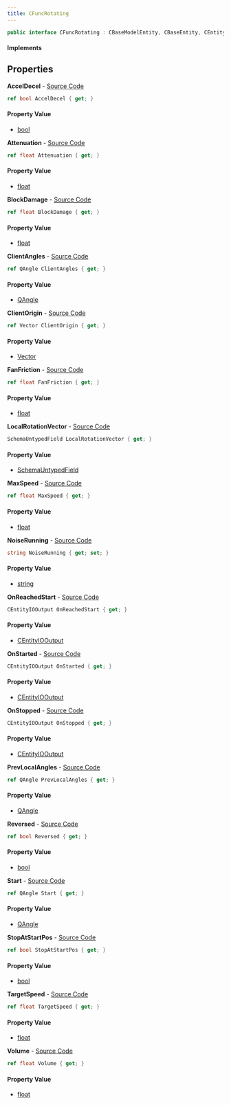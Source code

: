 ```yaml
---
title: CFuncRotating
---
```


```csharp
public interface CFuncRotating : CBaseModelEntity, CBaseEntity, CEntityInstance, ISchemaClass<CEntityInstance>, ISchemaClass<CBaseEntity>, ISchemaClass<CBaseModelEntity>, ISchemaClass<CFuncRotating>, ISchemaField, ISchemaClass, INativeHandle
```

#### Implements

## Properties

**AccelDecel** - [Source Code](https://github.com/swiftly-solution/swiftlys2/blob/main/managed/src/SwiftlyS2.Generated/Schemas/Interfaces/CFuncRotating.cs#L41)

```csharp
ref bool AccelDecel { get; }
```

#### Property Value

- [bool](https://learn.microsoft.com/dotnet/api/system.boolean)

**Attenuation** - [Source Code](https://github.com/swiftly-solution/swiftlys2/blob/main/managed/src/SwiftlyS2.Generated/Schemas/Interfaces/CFuncRotating.cs#L27)

```csharp
ref float Attenuation { get; }
```

#### Property Value

- [float](https://learn.microsoft.com/dotnet/api/system.single)

**BlockDamage** - [Source Code](https://github.com/swiftly-solution/swiftlys2/blob/main/managed/src/SwiftlyS2.Generated/Schemas/Interfaces/CFuncRotating.cs#L35)

```csharp
ref float BlockDamage { get; }
```

#### Property Value

- [float](https://learn.microsoft.com/dotnet/api/system.single)

**ClientAngles** - [Source Code](https://github.com/swiftly-solution/swiftlys2/blob/main/managed/src/SwiftlyS2.Generated/Schemas/Interfaces/CFuncRotating.cs#L51)

```csharp
ref QAngle ClientAngles { get; }
```

#### Property Value

- [QAngle](/docs/api/shared/natives/qangle)

**ClientOrigin** - [Source Code](https://github.com/swiftly-solution/swiftlys2/blob/main/managed/src/SwiftlyS2.Generated/Schemas/Interfaces/CFuncRotating.cs#L49)

```csharp
ref Vector ClientOrigin { get; }
```

#### Property Value

- [Vector](/docs/api/shared/natives/vector)

**FanFriction** - [Source Code](https://github.com/swiftly-solution/swiftlys2/blob/main/managed/src/SwiftlyS2.Generated/Schemas/Interfaces/CFuncRotating.cs#L25)

```csharp
ref float FanFriction { get; }
```

#### Property Value

- [float](https://learn.microsoft.com/dotnet/api/system.single)

**LocalRotationVector** - [Source Code](https://github.com/swiftly-solution/swiftlys2/blob/main/managed/src/SwiftlyS2.Generated/Schemas/Interfaces/CFuncRotating.cs#L23)

```csharp
SchemaUntypedField LocalRotationVector { get; }
```

#### Property Value

- [SchemaUntypedField](/docs/api/shared/schemas/schemauntypedfield)

**MaxSpeed** - [Source Code](https://github.com/swiftly-solution/swiftlys2/blob/main/managed/src/SwiftlyS2.Generated/Schemas/Interfaces/CFuncRotating.cs#L33)

```csharp
ref float MaxSpeed { get; }
```

#### Property Value

- [float](https://learn.microsoft.com/dotnet/api/system.single)

**NoiseRunning** - [Source Code](https://github.com/swiftly-solution/swiftlys2/blob/main/managed/src/SwiftlyS2.Generated/Schemas/Interfaces/CFuncRotating.cs#L37)

```csharp
string NoiseRunning { get; set; }
```

#### Property Value

- [string](https://learn.microsoft.com/dotnet/api/system.string)

**OnReachedStart** - [Source Code](https://github.com/swiftly-solution/swiftlys2/blob/main/managed/src/SwiftlyS2.Generated/Schemas/Interfaces/CFuncRotating.cs#L20)

```csharp
CEntityIOOutput OnReachedStart { get; }
```

#### Property Value

- [CEntityIOOutput](/docs/api/shared/schemadefinitions/centityiooutput)

**OnStarted** - [Source Code](https://github.com/swiftly-solution/swiftlys2/blob/main/managed/src/SwiftlyS2.Generated/Schemas/Interfaces/CFuncRotating.cs#L18)

```csharp
CEntityIOOutput OnStarted { get; }
```

#### Property Value

- [CEntityIOOutput](/docs/api/shared/schemadefinitions/centityiooutput)

**OnStopped** - [Source Code](https://github.com/swiftly-solution/swiftlys2/blob/main/managed/src/SwiftlyS2.Generated/Schemas/Interfaces/CFuncRotating.cs#L16)

```csharp
CEntityIOOutput OnStopped { get; }
```

#### Property Value

- [CEntityIOOutput](/docs/api/shared/schemadefinitions/centityiooutput)

**PrevLocalAngles** - [Source Code](https://github.com/swiftly-solution/swiftlys2/blob/main/managed/src/SwiftlyS2.Generated/Schemas/Interfaces/CFuncRotating.cs#L43)

```csharp
ref QAngle PrevLocalAngles { get; }
```

#### Property Value

- [QAngle](/docs/api/shared/natives/qangle)

**Reversed** - [Source Code](https://github.com/swiftly-solution/swiftlys2/blob/main/managed/src/SwiftlyS2.Generated/Schemas/Interfaces/CFuncRotating.cs#L39)

```csharp
ref bool Reversed { get; }
```

#### Property Value

- [bool](https://learn.microsoft.com/dotnet/api/system.boolean)

**Start** - [Source Code](https://github.com/swiftly-solution/swiftlys2/blob/main/managed/src/SwiftlyS2.Generated/Schemas/Interfaces/CFuncRotating.cs#L45)

```csharp
ref QAngle Start { get; }
```

#### Property Value

- [QAngle](/docs/api/shared/natives/qangle)

**StopAtStartPos** - [Source Code](https://github.com/swiftly-solution/swiftlys2/blob/main/managed/src/SwiftlyS2.Generated/Schemas/Interfaces/CFuncRotating.cs#L47)

```csharp
ref bool StopAtStartPos { get; }
```

#### Property Value

- [bool](https://learn.microsoft.com/dotnet/api/system.boolean)

**TargetSpeed** - [Source Code](https://github.com/swiftly-solution/swiftlys2/blob/main/managed/src/SwiftlyS2.Generated/Schemas/Interfaces/CFuncRotating.cs#L31)

```csharp
ref float TargetSpeed { get; }
```

#### Property Value

- [float](https://learn.microsoft.com/dotnet/api/system.single)

**Volume** - [Source Code](https://github.com/swiftly-solution/swiftlys2/blob/main/managed/src/SwiftlyS2.Generated/Schemas/Interfaces/CFuncRotating.cs#L29)

```csharp
ref float Volume { get; }
```

#### Property Value

- [float](https://learn.microsoft.com/dotnet/api/system.single)

